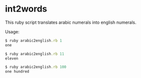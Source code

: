 # int2words

This ruby script translates arabic numerals into english numerals.

Usage:

```ruby
$ ruby arabic2english.rb 1
one

$ ruby arabic2english.rb 11
eleven

$ ruby arabic2english.rb 100
one hundred
```
